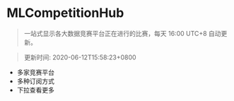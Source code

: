 # MLCompetitionHub

> 一站式显示各大数据竞赛平台正在进行的比赛，每天 16:00 UTC+8 自动更新。
  
> 更新时间: 2020-06-12T15:58:23+0800 

* 多家竞赛平台
* 多种订阅方式
* 下拉查看更多